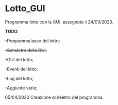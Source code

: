 # Lotto_GUI
Programma lotto con la GUI, assegnato il 24/03/2023.

**TODO**: 

~~-Programma base del lotto;~~

~~-Scheletro della GUI;~~

-GUI del lotto;

-Eventi del lotto;

-Log del lotto;

-Aggiunte varie;

05/04/2023
Creazione scheletro del programma.
